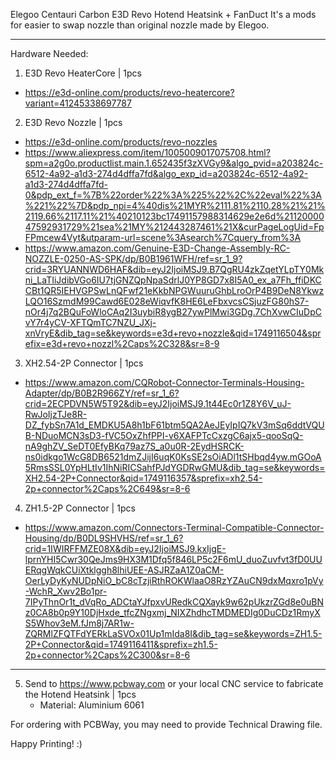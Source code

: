 Elegoo Centauri Carbon E3D Revo Hotend Heatsink + FanDuct
It's a mods for easier to swap nozzle than original nozzle made by Elegoo.
_________________________________________________________________________________________________________
Hardware Needed:
1) E3D Revo HeaterCore | 1pcs
- https://e3d-online.com/products/revo-heatercore?variant=41245338697787


2) E3D Revo Nozzle | 1pcs
- https://e3d-online.com/products/revo-nozzles
- https://www.aliexpress.com/item/1005009017075708.html?spm=a2g0o.productlist.main.1.652435f3zXVGy9&algo_pvid=a203824c-6512-4a92-a1d3-274d4dffa7fd&algo_exp_id=a203824c-6512-4a92-a1d3-274d4dffa7fd-0&pdp_ext_f=%7B%22order%22%3A%225%22%2C%22eval%22%3A%221%22%7D&pdp_npi=4%40dis%21MYR%2111.81%2110.28%21%21%2119.66%2117.11%21%40210123bc17491157988314629e2e6d%2112000047592931729%21sea%21MY%212443287461%21X&curPageLogUid=FpFPmcew4Vyt&utparam-url=scene%3Asearch%7Cquery_from%3A
- https://www.amazon.com/Genuine-E3D-Change-Assembly-RC-NOZZLE-0250-AS-SPK/dp/B0B1961WFH/ref=sr_1_9?crid=3RYUANNWD6HAF&dib=eyJ2IjoiMSJ9.B7QgRU4zkZqetYLpTY0Mkni_LaTIiJdibVGo6IU7tjGNZQpNpaSdrlJ0YP8GD7x8I5A0_ex_a7Fh_ffiDKCCBt1QR5IEHVGPSwLnQFwf21eKkbNPGWuuruGhbLroOrP4B9DeN8YkwzLQO16SzmdM99Cawd6E028eWiqvfK8HE6LeFbxvcsCSjuzFG80hS7-nOr4j7q2BQuFoWloCAq2I3uybiR8ygB27ywPlMwi3GDg.7ChXvwCIuDpCvY7r4yCV-XFTQmTC7NZU_JXj-xnVryE&dib_tag=se&keywords=e3d+revo+nozzle&qid=1749116504&sprefix=e3d+revo+nozzl%2Caps%2C328&sr=8-9


3) XH2.54-2P Connector | 1pcs
- https://www.amazon.com/CQRobot-Connector-Terminals-Housing-Adapter/dp/B0B2R966ZY/ref=sr_1_6?crid=2ECPDVN5W5T92&dib=eyJ2IjoiMSJ9.1t44Ec0r1Z8Y6V_uJ-RwJoIjzTJe8R-DZ_fybSn7A1d_EMDKU5A8h1bF61btm5QA2AeJEyIpIQ7kV3mSq6ddtVQUB-NDuoMCN3sD3-fVC5OxZhfPPI-v6XAFPTcCxzgC6ajx5-qooSqQ-nA9ghZV_SeDT0EfyBKq79az7S_a0u0R-2EydHSRCK-ns0idkgo1WcG8DB6521dmZJijI6uqK0KsSE2sOiADl1tSHbqd4yw.mGOoA5RmsSSL0YpHLtIv1IhNiRICSahfPJdYGDRwGMU&dib_tag=se&keywords=XH2.54-2P+Connector&qid=1749116357&sprefix=xh2.54-2p+connector%2Caps%2C649&sr=8-6


4) ZH1.5-2P Connector | 1pcs
- https://www.amazon.com/Connectors-Terminal-Compatible-Connector-Housing/dp/B0DL9SHVHS/ref=sr_1_6?crid=1IWIRFFMZE08X&dib=eyJ2IjoiMSJ9.kxIjgE-lprnYHI5Cwr30QeJms9HX3M1Dfq5f846LP5c2F6mU_duoZuvfvt3fD0UUERqgWqkCUiXtklggh8lhiUEE-ASJRZaA1Z0aCM-OerLyDyKyNUDpNiO_bC8cTzjiRthROKWlaaO8RzYZAuCN9dxMqxro1pVy-WchR_Xwv2Bo1pr-7IPyThnOr1t_dVqRo_ADCtaYJfpxvURedkCQXayk9w62pUkzrZGd8e0uBNz0CA8b0p9Y10DjHxde_tfcZNgxmj_NIXZhdhcTMDMEDIg0DuCDz1RmyXS5Whov3eM.fJm8j7AR1w-ZQRMlZFQTFdYERkLaSVOx01Up1mIda8I&dib_tag=se&keywords=ZH1.5-2P+Connector&qid=1749116411&sprefix=zh1.5-2p+connector%2Caps%2C300&sr=8-6

_________________________________________________________________________________________________________

5) Send to https://www.pcbway.com or your local CNC service to fabricate the Hotend Heatsink | 1pcs
    - Material: Aluminium 6061
 
For ordering with PCBWay, you may need to provide Technical Drawing file.

Happy Printing! :)
